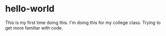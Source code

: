# hello-world
This is my first time doing this. 
I'm doing this for my college class. Trying to get more familiar with code. 
